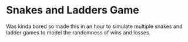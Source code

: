 # Snakes and Ladders Game

Was kinda bored so made this in an hour to simulate multiple snakes and ladder games to model the randomness of wins and losses.

